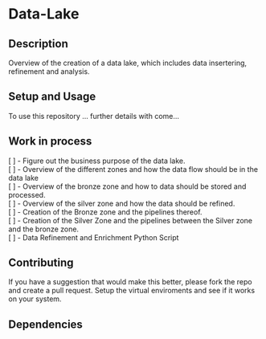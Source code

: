 # Data-Lake

## Description
Overview of the creation of a data lake, which includes data insertering, refinement and analysis. 

## Setup and Usage
To use this repository ... further details with come...

## Work in process
[ ] - Figure out the business purpose of the data lake. <br />
[ ] - Overview of the different zones and how the data flow should be in the data lake<br />
[ ] - Overview of the bronze zone and how to data should be stored and processed.<br />
[ ] - Overview of the silver zone and how the data should be refined.<br />
[ ] - Creation of the Bronze zone and the pipelines thereof.<br />
[ ] - Creation of the Silver Zone and the pipelines between the Silver zone and the bronze zone.<br />
[ ] - Data Refinement and Enrichment Python Script<br />


## Contributing
If you have a suggestion that would make this better, please fork the repo and create a pull request. 
Setup the virtual enviroments and see if it works on your system.

## Dependencies
